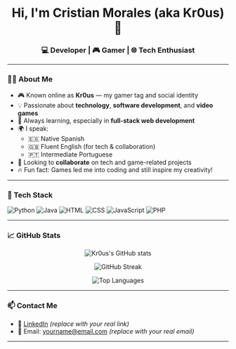 <!-- Banner opcional -->
<h1 align="center">Hi, I'm Cristian Morales (aka Kr0us) 👋</h1>
<h3 align="center">💻 Developer | 🎮 Gamer | 🌐 Tech Enthusiast</h3>

---

### 👨‍💻 About Me

- 🎮 Known online as **Kr0us** — my gamer tag and social identity
- 💡 Passionate about **technology**, **software development**, and **video games**
- 🧠 Always learning, especially in **full-stack web development**
- 🌍 I speak:
  - 🇪🇸 Native Spanish
  - 🇬🇧 Fluent English (for tech & collaboration)
  - 🇵🇹 Intermediate Portuguese
- 🤝 Looking to **collaborate** on tech and game-related projects
- 🔥 Fun fact: Games led me into coding and still inspire my creativity!

---

### 🚀 Tech Stack

![Python](https://img.shields.io/badge/Python-3776AB?style=for-the-badge&logo=python&logoColor=white)
![Java](https://img.shields.io/badge/Java-ED8B00?style=for-the-badge&logo=java&logoColor=white)
![HTML](https://img.shields.io/badge/HTML5-E34F26?style=for-the-badge&logo=html5&logoColor=white)
![CSS](https://img.shields.io/badge/CSS3-1572B6?style=for-the-badge&logo=css3&logoColor=white)
![JavaScript](https://img.shields.io/badge/JavaScript-F7DF1E?style=for-the-badge&logo=javascript&logoColor=black)
![PHP](https://img.shields.io/badge/PHP-777BB4?style=for-the-badge&logo=php&logoColor=white)

---

### 📈 GitHub Stats

<p align="center">
  <img src="https://github-readme-stats.vercel.app/api?username=Kr0us&show_icons=true&theme=radical" alt="Kr0us's GitHub stats" />
</p>

<p align="center">
  <img src="https://github-readme-streak-stats.herokuapp.com/?user=Kr0us&theme=radical" alt="GitHub Streak" />
</p>

<p align="center">
  <img src="https://github-readme-stats.vercel.app/api/top-langs/?username=Kr0us&layout=compact&theme=radical" alt="Top Languages" />
</p>

---

### 📫 Contact Me

- 💼 [LinkedIn](https://www.linkedin.com/in/yourprofile/) *(replace with your real link)*
- 📧 Email: yourname@email.com *(replace with your real email)*

---

<!--
Kr0us/Kr0us is a ✨ special ✨ repository because its `README.md` appears on your GitHub profile.
-->
